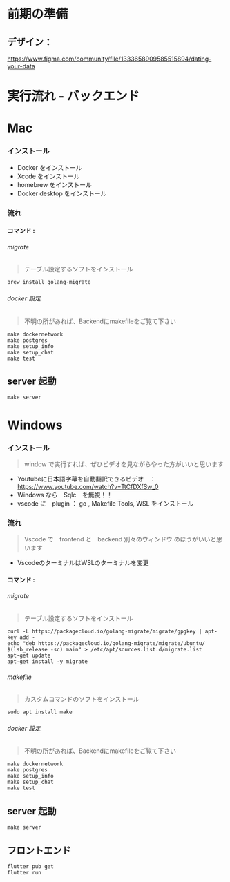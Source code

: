 # 前期の準備
## デザイン：
<https://www.figma.com/community/file/1333658909585515894/dating-your-data>

# 実行流れ - バックエンド
# Mac
### インストール
* Docker をインストール
* Xcode をインストール
* homebrew をインストール
* Docker desktop をインストール
### 流れ
  #### コマンド :
  ###### migrate 
  > テーブル設定するソフトをインストール
  ```
  brew install golang-migrate
  ```
  ###### docker 設定
  > 不明の所があれば、Backendにmakefileをご覧て下さい
  ```
  make dockernetwork
  make postgres
  make setup_info
  make setup_chat
  make test
  ```
  ## server 起動
  ```
  make server
  ```

# Windows
### インストール
> window で実行すれば、ぜひビデオを見ながらやった方がいいと思います
* Youtubeに日本語字幕を自動翻訳できるビデオ　：　<https://www.youtube.com/watch?v=TtCfDXfSw_0>
* Windows なら　Sqlc　を無視！！
* vscode に　plugin ： go , Makefile Tools, WSL をインストール
  
### 流れ
> Vscode で　frontend と　backend 別々のウィンドウ のほうがいいと思います
* VscodeのターミナルはWSLのターミナルを変更
#### コマンド :
  ###### migrate 
  > テーブル設定するソフトをインストール
  ```
  curl -L https://packagecloud.io/golang-migrate/migrate/gpgkey | apt-key add -
  echo "deb https://packagecloud.io/golang-migrate/migrate/ubuntu/ $(lsb_release -sc) main" > /etc/apt/sources.list.d/migrate.list
  apt-get update
  apt-get install -y migrate
  ```
            
  ###### makefile 
  > カスタムコマンドのソフトをインストール
  ```
  sudo apt install make
  ```
       
  ###### docker 設定
  > 不明の所があれば、Backendにmakefileをご覧て下さい
  ```
  make dockernetwork
  make postgres
  make setup_info
  make setup_chat
  make test
  ```
  
## server 起動
```
make server
```

## フロントエンド
```
flutter pub get
flutter run
```
